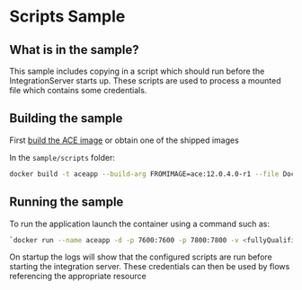 
# Scripts Sample

## What is in the sample?

This sample includes copying in a script which should run before the IntegrationServer starts up. These scripts are used to process a mounted file which contains some credentials.

## Building the sample

First [build the ACE image](../README.md#Building-a-container-image) or obtain one of the shipped images

In the `sample/scripts` folder:

```bash
docker build -t aceapp --build-arg FROMIMAGE=ace:12.0.4.0-r1 --file Dockerfile .
```

## Running the sample

To run the application launch the container using a command such as:

```bash
`docker run --name aceapp -d -p 7600:7600 -p 7800:7800 -v <fullyQualifiedPath>/setdbparms:/home/aceuser/initial-config/setdbparms -e LICENSE=accept aceapp`
```

On startup the logs will show that the configured scripts are run before starting the integration server. These credentials can then be used by flows referencing the appropriate resource
